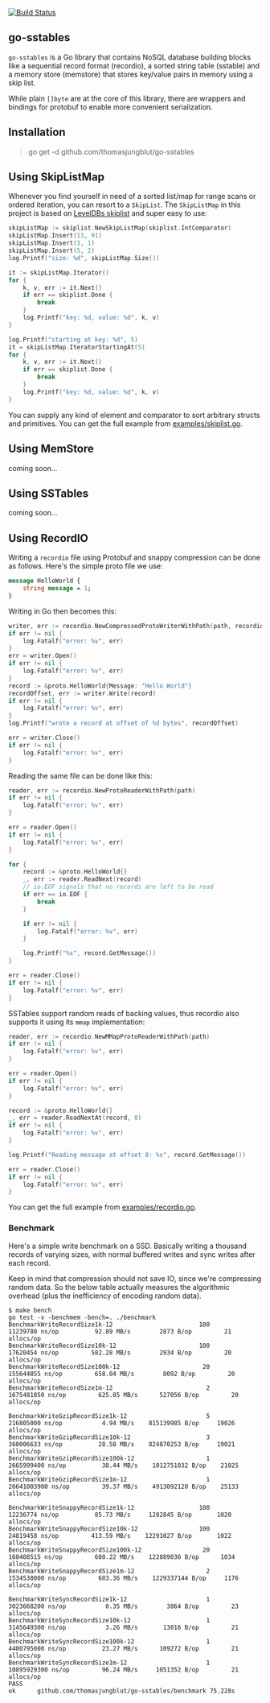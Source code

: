 [![Build Status](https://travis-ci.org/thomasjungblut/go-sstables.svg?branch=master)](https://travis-ci.org/thomasjungblut/go-sstables)

## go-sstables

`go-sstables` is a Go library that contains NoSQL database building blocks like a sequential record format (recordio),
a sorted string table (sstable) and a memory store (memstore) that stores key/value pairs in memory using a skip list.

While plain `[]byte` are at the core of this library, there are wrappers and bindings for protobuf to enable more convenient serialization. 

## Installation

> go get -d github.com/thomasjungblut/go-sstables

## Using SkipListMap

Whenever you find yourself in need of a sorted list/map for range scans or ordered iteration, you can resort to a `SkipList`. 
The `SkipListMap` in this project is based on [LevelDBs skiplist](https://github.com/google/leveldb/blob/master/db/skiplist.h) and super easy to use:

```go
skipListMap := skiplist.NewSkipListMap(skiplist.IntComparator)
skipListMap.Insert(13, 91)
skipListMap.Insert(3, 1)
skipListMap.Insert(5, 2)
log.Printf("size: %d", skipListMap.Size())

it := skipListMap.Iterator()
for {
    k, v, err := it.Next()
    if err == skiplist.Done {
        break
    }
    log.Printf("key: %d, value: %d", k, v)
}

log.Printf("starting at key: %d", 5)
it = skipListMap.IteratorStartingAt(5)
for {
    k, v, err := it.Next()
    if err == skiplist.Done {
        break
    }
    log.Printf("key: %d, value: %d", k, v)
}
```

You can supply any kind of element and comparator to sort arbitrary structs and primitives. 
You can get the full example from [examples/skiplist.go](examples/skiplist.go).
 
## Using MemStore

coming soon...
 
## Using SSTables

coming soon...

## Using RecordIO

Writing a `recordio` file using Protobuf and snappy compression can be done as follows. Here's the simple proto file we use:

```protobuf
message HelloWorld {
    string message = 1;
}
```

Writing in Go then becomes this:

```go
writer, err := recordio.NewCompressedProtoWriterWithPath(path, recordio.CompressionTypeSnappy)
if err != nil {
    log.Fatalf("error: %v", err)
}
err = writer.Open()
if err != nil {
    log.Fatalf("error: %v", err)
}
record := &proto.HelloWorld{Message: "Hello World"}
recordOffset, err := writer.Write(record)
if err != nil {
    log.Fatalf("error: %v", err)
}
log.Printf("wrote a record at offset of %d bytes", recordOffset)

err = writer.Close()
if err != nil {
    log.Fatalf("error: %v", err)
}
```

Reading the same file can be done like this:

```go
reader, err := recordio.NewProtoReaderWithPath(path)
if err != nil {
    log.Fatalf("error: %v", err)
}

err = reader.Open()
if err != nil {
    log.Fatalf("error: %v", err)
}

for {
    record := &proto.HelloWorld{}
    _, err := reader.ReadNext(record)
    // io.EOF signals that no records are left to be read
    if err == io.EOF {
        break
    }

    if err != nil {
        log.Fatalf("error: %v", err)
    }

    log.Printf("%s", record.GetMessage())
}

err = reader.Close()
if err != nil {
    log.Fatalf("error: %v", err)
}
```

SSTables support random reads of backing values, thus recordio also supports it using its `mmap` implementation:

```go
reader, err := recordio.NewMMapProtoReaderWithPath(path)
if err != nil {
    log.Fatalf("error: %v", err)
}

err = reader.Open()
if err != nil {
    log.Fatalf("error: %v", err)
}

record := &proto.HelloWorld{}
_, err = reader.ReadNextAt(record, 8)
if err != nil {
    log.Fatalf("error: %v", err)
}

log.Printf("Reading message at offset 8: %s", record.GetMessage())

err = reader.Close()
if err != nil {
    log.Fatalf("error: %v", err)
}
``` 

You can get the full example from [examples/recordio.go](examples/recordio.go).


### Benchmark 

Here's a simple write benchmark on a SSD.
Basically writing a thousand records of varying sizes, with normal buffered writes and sync writes after each record.

Keep in mind that compression should not save IO, since we're compressing random data.
So the below table actually measures the algorithmic overhead (plus the inefficiency of encoding random data).

```
$ make bench
go test -v -benchmem -bench=. ./benchmark
BenchmarkWriteRecordSize1k-12                        100          11239780 ns/op          92.89 MB/s        2873 B/op         21 allocs/op
BenchmarkWriteRecordSize10k-12                       100          17620454 ns/op         582.28 MB/s        2934 B/op         20 allocs/op
BenchmarkWriteRecordSize100k-12                       20         155644855 ns/op         658.04 MB/s        8092 B/op         20 allocs/op
BenchmarkWriteRecordSize1m-12                          2        1675481850 ns/op         625.85 MB/s      527056 B/op         20 allocs/op

BenchmarkWriteGzipRecordSize1k-12                      5         216805000 ns/op           4.94 MB/s    815139985 B/op     19026 allocs/op
BenchmarkWriteGzipRecordSize10k-12                     3         360006633 ns/op          28.58 MB/s    824870253 B/op     19021 allocs/op
BenchmarkWriteGzipRecordSize100k-12                    1        2665999400 ns/op          38.44 MB/s    1012751032 B/op    21025 allocs/op
BenchmarkWriteGzipRecordSize1m-12                      1        26641003900 ns/op         39.37 MB/s    4913092120 B/op    25133 allocs/op

BenchmarkWriteSnappyRecordSize1k-12                  100          12236774 ns/op          85.73 MB/s     1282845 B/op       1020 allocs/op
BenchmarkWriteSnappyRecordSize10k-12                 100          24819458 ns/op         413.59 MB/s    12291027 B/op       1022 allocs/op
BenchmarkWriteSnappyRecordSize100k-12                 20         168408515 ns/op         608.22 MB/s    122889036 B/op      1034 allocs/op
BenchmarkWriteSnappyRecordSize1m-12                    2        1534538000 ns/op         683.36 MB/s    1229337144 B/op     1176 allocs/op

BenchmarkWriteSyncRecordSize1k-12                      1        3023668200 ns/op           0.35 MB/s        3864 B/op         23 allocs/op
BenchmarkWriteSyncRecordSize10k-12                     1        3145649300 ns/op           3.26 MB/s       13016 B/op         21 allocs/op
BenchmarkWriteSyncRecordSize100k-12                    1        4400795000 ns/op          23.27 MB/s      109272 B/op         21 allocs/op
BenchmarkWriteSyncRecordSize1m-12                      1        10895929300 ns/op         96.24 MB/s     1051352 B/op         21 allocs/op
PASS
ok      github.com/thomasjungblut/go-sstables/benchmark 75.228s
```
